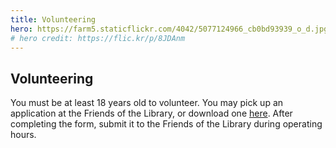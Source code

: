 ```yaml
---
title: Volunteering
hero: https://farm5.staticflickr.com/4042/5077124966_cb0bd93939_o_d.jpg
# hero credit: https://flic.kr/p/8JDAnm
---
```


Volunteering
------------
You must be at least 18 years old to volunteer. You may pick up an application
at the Friends of the Library, or download one
[here](/assets/volunteer_application.pdf). After completing the form, submit
it to the Friends of the Library during operating hours.
